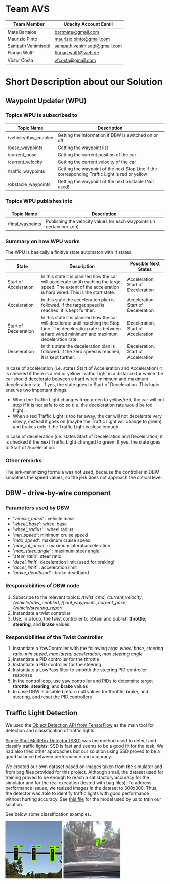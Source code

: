 # Team AVS

Team Member | Udacity Account Eamil
----------- | ---------------------
Mate Bartalos | bartmate@gmail.com
Maurizio Pinto | maurizio.pinto@gmail.com
Sampath Vanimisetti | sampath.vanimisetti@gmail.com
Florian Wulff | florian.wulff@web.de
Victor Costa | vfcosta@gmail.com

# Short Description about our Solution

## Waypoint Updater (WPU)

### Topics WPU is subscribed to

Topic Name | Description
---------- | -----------
/vehicle/dbw_enabled | Getting the information if DBW is switched on or off
/base_waypoints | Getting the waypoint list
/current_pose | Getting the current position of the car
/current_velocity | Getting the current velocity of the car
/traffic_waypoints | Getting the waypoint of the next Stop Line if the corresponding Traffic Light is red or yellow
/obstacle_waypoints | Getting the waypoint of the next obstacle (Not used)

### Topics WPU publishes into

Topic Name | Description
---------- | -----------
/final_waypoints | Publishing the velocity values for each waypoints (in certain horizon)

### Summary on how WPU works

The WPU is basically a finitive state automaton with 4 states.

State | Description | Possible Next States
----- | ----------- | ------------------
Start of Acceleration | In this state it is planned how the car will accelerate until reaching the target speed. The extent of the acceleration is hard wired. This is the start state. | Acceleration, Start of Deceleration
Acceleration | In this state the acceleration plan is followed. If the target speed is reached, it is kept further. | Acceleration, Start of Deceleration
Start of Deceleration | In this state it is planned how the car will decelerate until reaching the Stop Line. The deceleration rate is between a hard wired minimum and maximum deceleration rate. | Deceleration, Start of Acceleration
Deceleration | In this state the deceleration plan is followed. If the zero speed is reached, it is kept further. | Deceleration, Start of Acceleration

In case of acceleration (i.e. states Start of Acceleration and Acceleration) it is checked if there is a red or yellow Traffic Light in a distance for which the car should decelerate between a hard wired minimum and maximum deceleration rate. If yes, the state goes to Start of Deceleration. This logic ensures two important things:
* When the Traffic Light changes from green to yellow/red, the car will not stop if it is not safe to do so (i.e. the deceleration rate would be too high).
* When a red Traffic Light is too far away, the car will not decelerate very slowly, instead it goes on (maybe the Traffic Light will change to green), and brakes only if the Traffic Light is close enough.

In case of deceleration (i.e. states Start of Deceleration and Deceleration) it is checked if the next Traffic Light changed to green. If yes, the state goes to Start of Acceleration.


### Other remarks

The jerk-minimizing formula was not used, because the controller in DBW smoothes the speed values, so the jerk does not approach the critical level.

## DBW - drive-by-wire component

### Parameters used by DBW

* '*vehicle_mass*' : vehicle mass
* '*wheel_base*': wheel base
* '*wheel_radius*' : wheel radius
* '*min_speed*': minimum cruise speed
* '*max_speed*': maximum cruise speed
* '*max_lat_accel*' : maximum lateral acceleration
* '*max_steer_angle*' : maximum steer angle
* '*steer_ratio*': steer ratio
* '*decel_limit*': deceleration limit (used for braking)
* '*accel_limit*' : acceleration limit
* '*brake_deadband*' : brake deadband

### Responsibilities of DBW node

1. Subscribe to the relevant topics: */twist_cmd*, */current_velocity*, */vehicle/dbw_enabled*, */final_waypoints*, *current_pose*, */vehicle/steering_report*
2. Instantiate a twist controller
3. Use, in a loop, the twist controller to obtain and publish **throttle**, **steering**, and **brake** values
						  
### Responsibilities of the Twist Controller

1. Instantiate a YawController with the following args: *wheel base*, *steering ratio*, *min speed*, *max lateral acceleration*, *max steering angle*
2. Instantiate a PID controller for the throttle
3. Instantiate a PID controller for the steering
4. Instantiate a LowPass filter to smooth the steering PID controller response
5. In the control loop, use yaw controller and PIDs to determine target **throttle**, **steering**, and **brake** values
6. In case DBW is disabled return null values for throttle, brake, and steering, and reset the PID controllers


## Traffic Light Detection

We used the [Object Detection API from TensorFlow](https://github.com/tensorflow/models/tree/master/research/object_detection) as the main tool for detection and classification of traffic lights.

[Single Shot MultiBox Detector (SSD)](https://arxiv.org/abs/1512.02325) was the method used to detect and classify traffic lights: SSD is fast and seems to be a good fit for the task. We had also tried other approaches but our solution using SSD proved to be a good balance between performance and accuracy.

We created our own dataset based on images taken from the simulator and from bag files provided for this project.
Although small,  the dataset used for training proved to be enough to reach a satisfactory accuracy for the simulator and for the real execution (tested with bag files).
To address performance issues, we resized images in the dataset to 300x300. Thus, the detector was able to identify traffic lights with good performance without hurting accuracy. See [this file](https://github.com/team-avs/SystemIntegration/blob/master/ros/src/tl_detector/light_classification/model/ssd_mobilenet_v1_coco_real.config) for the model used by us to train our solution. 

See below some classification examples.

<img src="imgs/tl_detector1.png" width="180">
<img src="imgs/tl_detector2.png" width="180">
